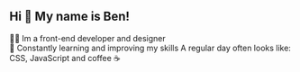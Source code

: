 ## Hi 👋 My name is Ben!

👨‍🏭 Im a front-end developer and designer<br>
🎯 Constantly learning and improving my skills
A regular day often looks like: CSS, JavaScript and coffee ☕
